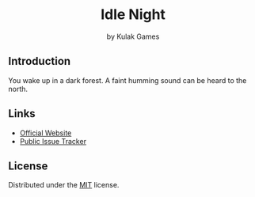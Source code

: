 <div align="center">
  <h1 align="center">Idle Night</h1>
  <p align="center">
by Kulak Games
  </p>
</div>

## Introduction

You wake up in a dark forest. A faint humming sound can be heard to the north.

## Links

- [Official Website](https://dougkulak.com)
- [Public Issue Tracker](https://github.com/dougkulak/idleforest/issues)

## License

Distributed under the [MIT](./LICENSE) license.